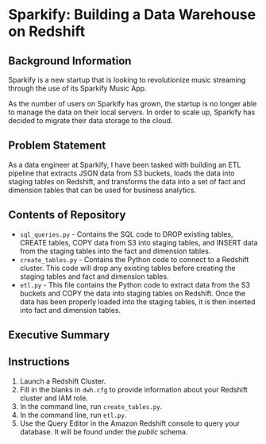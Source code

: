 # Sparkify: Building a Data Warehouse on Redshift

## Background Information
Sparkify is a new startup that is looking to revolutionize music streaming through the use of its Sparkify Music App. 

As the number of users on Sparkify has grown, the startup is no longer able to manage the data on their local servers. In order to scale up, Sparkify has decided to migrate their data storage to the cloud.

## Problem Statement

As a data engineer at Sparkify, I have been tasked with building an ETL pipeline that extracts JSON data from S3 buckets, loads the data into staging tables on Redshift, and transforms the data into a set of fact and dimension tables that can be used for business analytics. 

## Contents of Repository
- `sql_queries.py` - Contains the SQL code to DROP existing tables, CREATE tables, COPY data from S3 into staging tables, and INSERT data from the staging tables into the fact and dimension tables.
- `create_tables.py` - Contains the Python code to connect to a Redshift cluster. This code will drop any existing tables before creating the staging tables and fact and dimension tables.
- `etl.py` - This file contains the Python code to extract data from the S3 buckets and COPY the data into staging tables on Redshift. Once the data has been properly loaded into the staging tables, it is then inserted into fact and dimension tables.
## Executive Summary

## Instructions
1. Launch a Redshift Cluster.
2. Fill in the blanks in `dwh.cfg` to provide information about your Redshift cluster and IAM role.
2. In the command line, run `create_tables.py`.
3. In the command line, run `etl.py`.
4. Use the Query Editor in the Amazon Redshift console to query your database. It will be found under the *public* schema.